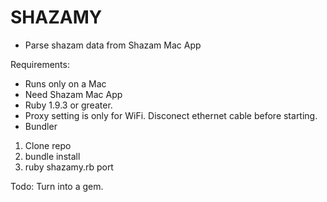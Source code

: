 # SHAZAMY
* Parse shazam data from Shazam Mac App

Requirements:
  * Runs only on a Mac
  * Need Shazam Mac App
  * Ruby 1.9.3 or greater.
  * Proxy setting is only for WiFi. Disconect ethernet cable before starting. 
  * Bundler
  
  1. Clone repo
  2. bundle install
  3. ruby shazamy.rb port

Todo: Turn into a gem.
